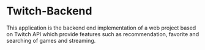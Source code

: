 # Twitch-Backend

This application is the backend end implementation of a web project based on Twitch API which provide features such as recommendation, favorite and searching of games and streaming.
